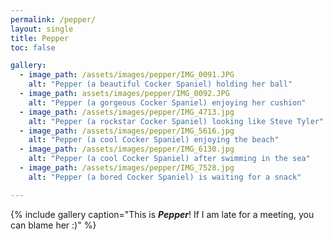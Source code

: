 ```yaml
---
permalink: /pepper/
layout: single
title: Pepper
toc: false

gallery:
  - image_path: /assets/images/pepper/IMG_0091.JPG
    alt: "Pepper (a beautiful Cocker Spaniel) holding her ball"
  - image_path: assets/images/pepper/IMG_0092.JPG
    alt: "Pepper (a gorgeous Cocker Spaniel) enjoying her cushion"
  - image_path: /assets/images/pepper/IMG_4713.jpg
    alt: "Pepper (a rockstar Cocker Spaniel) looking like Steve Tyler"
  - image_path: /assets/images/pepper/IMG_5616.jpg
    alt: "Pepper (a cool Cocker Spaniel) enjoying the beach"
  - image_path: /assets/images/pepper/IMG_6130.jpg
    alt: "Pepper (a cool Cocker Spaniel) after swimming in the sea"
  - image_path: /assets/images/pepper/IMG_7528.jpg
    alt: "Pepper (a bored Cocker Spaniel) is waiting for a snack"

---
```


{% include gallery caption="This is ***Pepper***! If I am late for a meeting, you can blame her :)" %}
